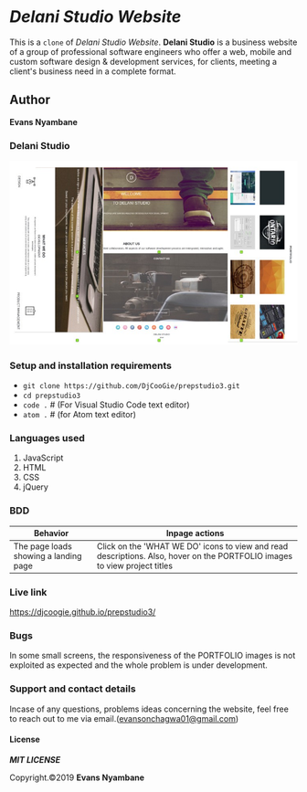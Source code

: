 # _Delani Studio Website_

This is a `clone` of *Delani Studio Website*. **Delani Studio** is a business website of a group of professional software engineers who offer a web, mobile and custom software design & development services, for clients, meeting a client's business need in a complete format. 

## Author
**Evans Nyambane** 
 

### Delani Studio
![Delani website](media/Dstudio.jpg)

### Setup and installation requirements
- ` git clone https://github.com/DjCooGie/prepstudio3.git `
- `cd prepstudio3`
- `code .` # (For Visual Studio Code text editor)
- `atom .` # (for Atom text editor)

### Languages used
1. JavaScript
2. HTML
3. CSS
4. jQuery

### BDD
| Behavior | Inpage actions | 
|----------|-------|
| The page loads showing a landing page | Click on the 'WHAT WE DO' icons to view and read descriptions. Also, hover on the PORTFOLIO images to view project titles | 

### Live link
https://djcoogie.github.io/prepstudio3/

### Bugs
In some small screens, the responsiveness of the PORTFOLIO images is not exploited as expected and the whole problem is under development.

### Support and contact details
Incase of any questions, problems ideas concerning the website, feel free to reach out to me via email.(evansonchagwa01@gmail.com)

#### License
***MIT LICENSE***


Copyright.©2019 **Evans Nyambane**


